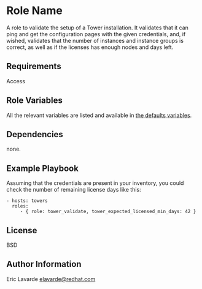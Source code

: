 Role Name
=========

A role to validate the setup of a Tower installation. It validates that it can ping and get
the configuration pages with the given credentials, and, if wished, validates that the
number of instances and instance groups is correct, as well as if the licenses has enough
nodes and days left.

Requirements
------------

Access

Role Variables
--------------

All the relevant variables are listed and available in [the defaults variables](defaults/main.yml).

Dependencies
------------

none.

Example Playbook
----------------

Assuming that the credentials are present in your inventory, you could check the number of
remaining license days like this:

    - hosts: towers
      roles:
         - { role: tower_validate, tower_expected_licensed_min_days: 42 }

License
-------

BSD

Author Information
------------------

Eric Lavarde <elavarde@redhat.com>
